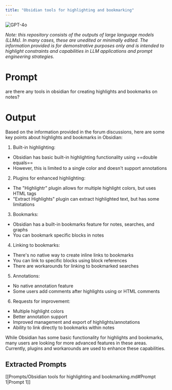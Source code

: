 ```yaml
---
title: "Obsidian tools for highlighting and bookmarking"
---
```

![GPT-4o](https://img.shields.io/badge/GPT--4o-3333FF?style=for-the-badge&logo=openai&logoColor=white)



*Note: this repository consists of the outputs of large language models (LLMs). In many cases, these are unedited or minimally edited. The information provided is for demonstrative purposes only and is intended to highlight constraints and capabilities in LLM applications and prompt engineering strategies.*


# Prompt

are there any tools in obsidian for creating highlights and bookmarks on notes?

# Output

Based on the information provided in the forum discussions, here are some key points about highlights and bookmarks in Obsidian:

1. Built-in highlighting:
- Obsidian has basic built-in highlighting functionality using ==double equals==
- However, this is limited to a single color and doesn't support annotations

2. Plugins for enhanced highlighting:
- The "Highlightr" plugin allows for multiple highlight colors, but uses HTML tags
- "Extract Highlights" plugin can extract highlighted text, but has some limitations

3. Bookmarks:
- Obsidian has a built-in bookmarks feature for notes, searches, and graphs
- You can bookmark specific blocks in notes

4. Linking to bookmarks:
- There's no native way to create inline links to bookmarks 
- You can link to specific blocks using block references
- There are workarounds for linking to bookmarked searches

5. Annotations:
- No native annotation feature
- Some users add comments after highlights using or HTML comments

6. Requests for improvement:
- Multiple highlight colors
- Better annotation support
- Improved management and export of highlights/annotations
- Ability to link directly to bookmarks within notes

While Obsidian has some basic functionality for highlights and bookmarks, many users are looking for more advanced features in these areas. Currently, plugins and workarounds are used to enhance these capabilities.

 




## Extracted Prompts
[[Prompts/Obsidian tools for highlighting and bookmarking.md#Prompt 1|Prompt 1]]
